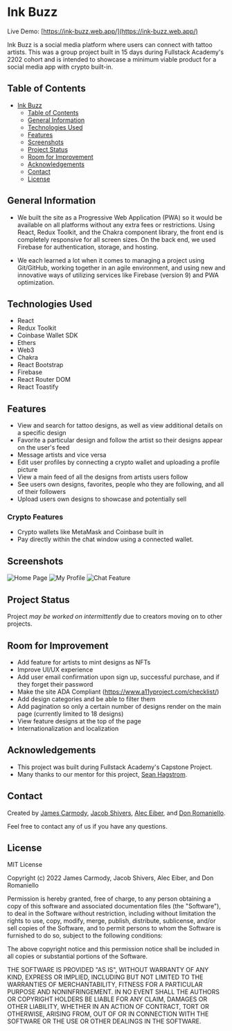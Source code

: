 # Ink Buzz

Live Demo: [https://ink-buzz.web.app/](https://ink-buzz.web.app/)

Ink Buzz is a social media platform where users can connect with tattoo artists. This was a group project built in 15 days during Fullstack Academy's 2202 cohort and is intended to showcase a minimum viable product for a social media app with crypto built-in.

## Table of Contents

- [Ink Buzz](#project-name)
  - [Table of Contents](#table-of-contents)
  - [General Information](#general-information)
  - [Technologies Used](#technologies-used)
  - [Features](#features)
  - [Screenshots](#screenshots)
  - [Project Status](#project-status)
  - [Room for Improvement](#room-for-improvement)
  - [Acknowledgements](#acknowledgements)
  - [Contact](#contact)
  - [License](#license)

## General Information

- We built the site as a Progressive Web Application (PWA) so it would be available on all platforms without any extra fees or restrictions. Using React, Redux Toolkit, and the Chakra component library, the front end is completely responsive for all screen sizes. On the back end, we used Firebase for authentication, storage, and hosting.

- We each learned a lot when it comes to managing a project using Git/GitHub, working together in an agile environment, and using new and innovative ways of utilizing services like Firebase (version 9) and PWA optimization.

## Technologies Used

- React
- Redux Toolkit
- Coinbase Wallet SDK
- Ethers
- Web3
- Chakra
- React Bootstrap
- Firebase
- React Router DOM
- React Toastify

## Features

- View and search for tattoo designs, as well as view additional details on a specific design
- Favorite a particular design and follow the artist so their designs appear on the user's feed
- Message artists and vice versa
- Edit user profiles by connecting a crypto wallet and uploading a profile picture
- View a main feed of all the designs from artists users follow
- See users own designs, favorites, people who they are following, and all of their followers
- Upload users own designs to showcase and potentially sell

### Crypto Features
- Crypto wallets like MetaMask and Coinbase built in
- Pay directly within the chat window using a connected wallet.

## Screenshots

![Home Page](./images/home.jpg)
![My Profile](./images/profile.jpg)
![Chat Feature](./images/chat.jpg)

## Project Status

Project _may be worked on intermittently_ due to creators moving on to other projects.

## Room for Improvement

- Add feature for artists to mint designs as NFTs
- Improve UI/UX experience
- Add user email confirmation upon sign up, successful purchase, and if they forget their password
- Make the site ADA Compliant (https://www.a11yproject.com/checklist/)
- Add design categories and be able to filter them
- Add pagination so only a certain number of designs render on the main page (currently limited to 18 designs)
- View feature designs at the top of the page
- Internationalization and localization

## Acknowledgements

- This project was built during Fullstack Academy's Capstone Project.
- Many thanks to our mentor for this project, [Sean Hagstrom](https://github.com/seanhagstrom).

## Contact

Created by [James Carmody](https://github.com/JRC91), [Jacob Shivers](https://github.com/jtshivers), [Alec Eiber](https://github.com/a-eiber), and [Don Romaniello](https://github.com/DonRomaniello).

Feel free to contact any of us if you have any questions.

## License

MIT License

Copyright (c) 2022 James Carmody, Jacob Shivers, Alec Eiber, and Don Romaniello

Permission is hereby granted, free of charge, to any person obtaining a copy of this software and associated documentation files (the "Software"), to deal in the Software without restriction, including without limitation the rights to use, copy, modify, merge, publish, distribute, sublicense, and/or sell copies of the Software, and to permit persons to whom the Software is furnished to do so, subject to the following conditions:

The above copyright notice and this permission notice shall be included in all copies or substantial portions of the Software.

THE SOFTWARE IS PROVIDED "AS IS", WITHOUT WARRANTY OF ANY KIND, EXPRESS OR IMPLIED, INCLUDING BUT NOT LIMITED TO THE WARRANTIES OF MERCHANTABILITY, FITNESS FOR A PARTICULAR PURPOSE AND NONINFRINGEMENT. IN NO EVENT SHALL THE AUTHORS OR COPYRIGHT HOLDERS BE LIABLE FOR ANY CLAIM, DAMAGES OR OTHER LIABILITY, WHETHER IN AN ACTION OF CONTRACT, TORT OR OTHERWISE, ARISING FROM, OUT OF OR IN CONNECTION WITH THE SOFTWARE OR THE USE OR OTHER DEALINGS IN THE SOFTWARE.
